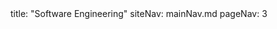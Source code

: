 <frontmatter>
title: "Software Engineering"
siteNav: mainNav.md
pageNav: 3
</frontmatter>

<include src="container-inPage-asFlat.md" boilerplate />

